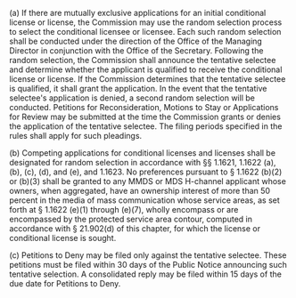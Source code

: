 (a) If there are mutually exclusive applications for an initial conditional license or license, the Commission may use the random selection process to select the conditional licensee or licensee. Each such random selection shall be conducted under the direction of the Office of the Managing Director in conjunction with the Office of the Secretary. Following the random selection, the Commission shall announce the tentative selectee and determine whether the applicant is qualified to receive the conditional license or license. If the Commission determines that the tentative selectee is qualified, it shall grant the application. In the event that the tentative selectee's application is denied, a second random selection will be conducted. Petitions for Reconsideration, Motions to Stay or Applications for Review may be submitted at the time the Commission grants or denies the application of the tentative selectee. The filing periods specified in the rules shall apply for such pleadings.

(b) Competing applications for conditional licenses and licenses shall be designated for random selection in accordance with §§ 1.1621, 1.1622 (a), (b), (c), (d), and (e), and 1.1623. No preferences pursuant to § 1.1622 (b)(2) or (b)(3) shall be granted to any MMDS or MDS H-channel applicant whose owners, when aggregated, have an ownership interest of more than 50 percent in the media of mass communication whose service areas, as set forth at § 1.1622 (e)(1) through (e)(7), wholly encompass or are encompassed by the protected service area contour, computed in accordance with § 21.902(d) of this chapter, for which the license or conditional license is sought.

(c) Petitions to Deny may be filed only against the tentative selectee. These petitions must be filed within 30 days of the Public Notice announcing such tentative selection. A consolidated reply may be filed within 15 days of the due date for Petitions to Deny.

